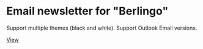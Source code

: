 # Email newsletter for "Berlingo"

Support multiple themes (black and white). Support Outlook Email versions. 

[View](https://richpeach-bot.github.io/berlingo_email_newsletter/)
